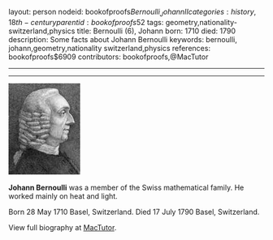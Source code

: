layout: person
nodeid: bookofproofs$Bernoulli_JohannII
categories: history,18th-century
parentid: bookofproofs$52
tags: geometry,nationality-switzerland,physics
title: Bernoulli (6), Johann
born: 1710
died: 1790
description: Some facts about Johann Bernoulli
keywords: bernoulli, johann,geometry,nationality switzerland,physics
references: bookofproofs$6909
contributors: bookofproofs,@MacTutor

---


---

![Bernoulli_Johann(II).jpg](https://github.com/bookofproofs/bookofproofs.github.io/blob/main/_sources/_assets/images/portraits/Bernoulli_Johann(II).jpg?raw=true)

**Johann Bernoulli** was a member of the Swiss mathematical family. He worked mainly on heat and light.

Born 28 May 1710 Basel, Switzerland. Died 17 July 1790 Basel, Switzerland.


View full biography at [MacTutor](https://mathshistory.st-andrews.ac.uk/Biographies/Bernoulli_Johann(II)/).